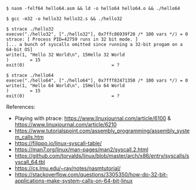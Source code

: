 ```
$ nasm -felf64 hello64.asm && ld -o hello64 hello64.o && ./hello64

$ gcc -m32 -o hello32 hello32.s && ./hello32

$ strace ./hello32
execve("./hello32", ["./hello32"], 0x7ffc86939f20 /* 100 vars */) = 0
strace: [ Process PID=42759 runs in 32 bit mode. ]
[... a bunch of syscalls omitted since running a 32-bit progam on a 64-bit OS]
write(1, "Hello 32 World\n", 15Hello 32 World
)        = 15
exit(0)                                 = ?

$ strace ./hello64
execve("./hello64", ["./hello64"], 0x7fff82471350 /* 100 vars */) = 0
write(1, "Hello 64 World\n", 15Hello 64 World
)        = 15
exit(0)                                 = ?
```

References:
- Playing with ptrace: https://www.linuxjournal.com/article/6100 & https://www.linuxjournal.com/article/6210
- https://www.tutorialspoint.com/assembly_programming/assembly_system_calls.htm
- https://filippo.io/linux-syscall-table/
- https://man7.org/linux/man-pages/man2/syscall.2.html
- https://github.com/torvalds/linux/blob/master/arch/x86/entry/syscalls/syscall_64.tbl
- https://cs.lmu.edu/~ray/notes/nasmtutorial/
- https://stackoverflow.com/questions/3305350/how-do-32-bit-applications-make-system-calls-on-64-bit-linux